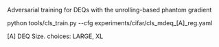 Adversarial training for DEQs with the unrolling-based phantom gradient

python tools/cls_train.py --cfg experiments/cifar/cls_mdeq_[A]_reg.yaml

[A] DEQ Size. 
    choices: LARGE, XL